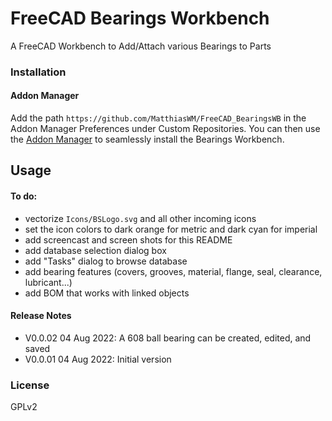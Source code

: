 # FreeCAD Bearings Workbench

<!-- add Python code quality alerts here -->

A FreeCAD Workbench to Add/Attach various Bearings to Parts  

<!-- add animated gif (screencast) of using the workbench -->

### Installation

#### Addon Manager
Add the path `https://github.com/MatthiasWM/FreeCAD_BearingsWB` in the Addon 
Manager Preferences under Custom Repositories.
You can then use the [Addon Manager](https://github.com/FreeCAD/FreeCAD-addons/#1-builtin-addon-manager) 
to seamlessly install the Bearings Workbench.

## Usage
<!-- No official Wiki at this point: ### Official Wiki https://www.freecadweb.org/wiki/Bearings_Workbench -->
 
<!-- <details>
  <summary><i>Expand this section for a synopsis on how to use this workbench</i></summary> 

No details yet.

</details> -->

#### To do:
* vectorize `Icons/BSLogo.svg` and all other incoming icons
* set the icon colors to dark orange for metric and dark cyan for imperial
* add screencast and screen shots for this README 
* add database selection dialog box
* add "Tasks" dialog to browse database
* add bearing features (covers, grooves, material, flange, seal, clearance, lubricant...)
* add BOM that works with linked objects

#### Release Notes 
* V0.0.02  04 Aug 2022:  A 608 ball bearing can be created, edited, and saved 
* V0.0.01  04 Aug 2022:  Initial version 

<!-- ### Contributing
See [CONTRIBUTING.md](CONTRIBUTING.md) -->

### License
GPLv2
